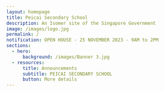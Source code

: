 ```yaml
---
layout: homepage
title: Peicai Secondary School
description: An Isomer site of the Singapore Government
image: /images/logo.jpg
permalink: /
notification: OPEN HOUSE - 25 NOVEMBER 2023 - 9AM to 2PM
sections:
  - hero:
      background: /images/Banner 3.jpg
  - resources:
      title: Announcements
      subtitle: PEICAI SECONDARY SCHOOL
      button: More details
---
```

